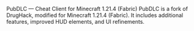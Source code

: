 PubDLC — Cheat Client for Minecraft 1.21.4 (Fabric)
PubDLC is a fork of DrugHack, modified for Minecraft 1.21.4 (Fabric).
It includes additional features, improved HUD elements, and UI refinements.
